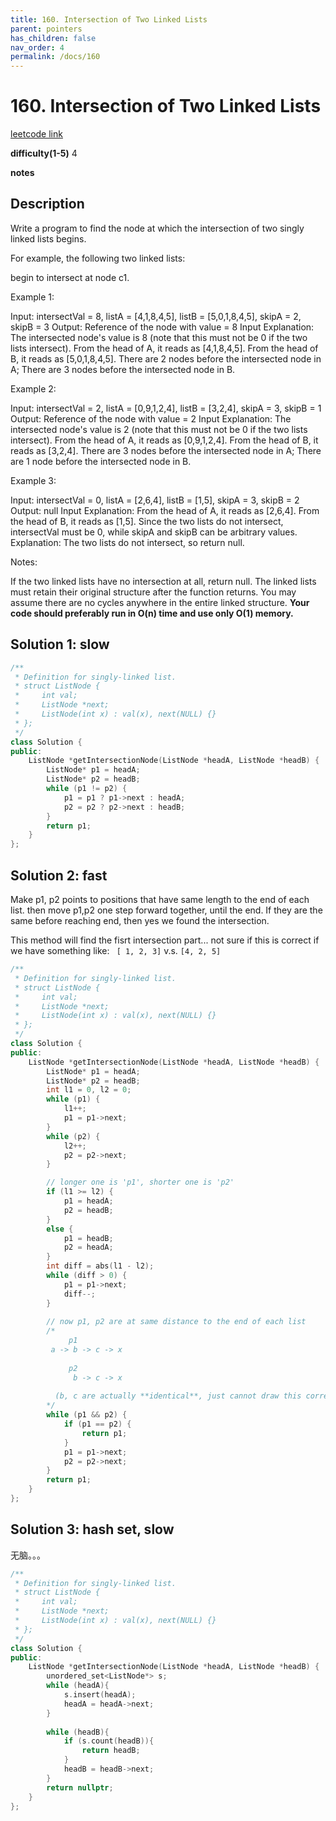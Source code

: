 ```yaml
---
title: 160. Intersection of Two Linked Lists
parent: pointers
has_children: false
nav_order: 4
permalink: /docs/160
---
```

# 160. Intersection of Two Linked Lists
[leetcode link](https://leetcode.com/problems/intersection-of-two-linked-lists/)

**difficulty(1-5)** 
4

**notes**   

## Description
Write a program to find the node at which the intersection of two singly linked lists begins.

For example, the following two linked lists:


begin to intersect at node c1.

 

Example 1:


Input: intersectVal = 8, listA = [4,1,8,4,5], listB = [5,0,1,8,4,5], skipA = 2, skipB = 3
Output: Reference of the node with value = 8
Input Explanation: The intersected node's value is 8 (note that this must not be 0 if the two lists intersect). From the head of A, it reads as [4,1,8,4,5]. From the head of B, it reads as [5,0,1,8,4,5]. There are 2 nodes before the intersected node in A; There are 3 nodes before the intersected node in B.
 

Example 2:


Input: intersectVal = 2, listA = [0,9,1,2,4], listB = [3,2,4], skipA = 3, skipB = 1
Output: Reference of the node with value = 2
Input Explanation: The intersected node's value is 2 (note that this must not be 0 if the two lists intersect). From the head of A, it reads as [0,9,1,2,4]. From the head of B, it reads as [3,2,4]. There are 3 nodes before the intersected node in A; There are 1 node before the intersected node in B.
 

Example 3:


Input: intersectVal = 0, listA = [2,6,4], listB = [1,5], skipA = 3, skipB = 2
Output: null
Input Explanation: From the head of A, it reads as [2,6,4]. From the head of B, it reads as [1,5]. Since the two lists do not intersect, intersectVal must be 0, while skipA and skipB can be arbitrary values.
Explanation: The two lists do not intersect, so return null.
 

Notes:

If the two linked lists have no intersection at all, return null.
The linked lists must retain their original structure after the function returns.
You may assume there are no cycles anywhere in the entire linked structure.
**Your code should preferably run in O(n) time and use only O(1) memory.**

## Solution 1: slow
```c++
/**
 * Definition for singly-linked list.
 * struct ListNode {
 *     int val;
 *     ListNode *next;
 *     ListNode(int x) : val(x), next(NULL) {}
 * };
 */
class Solution {
public:
    ListNode *getIntersectionNode(ListNode *headA, ListNode *headB) {
        ListNode* p1 = headA;
        ListNode* p2 = headB;
        while (p1 != p2) {
            p1 = p1 ? p1->next : headA;
            p2 = p2 ? p2->next : headB;
        }
        return p1;
    }
};
```

## Solution 2: fast

Make p1, p2 points to positions that have same length to the end of each list.
then move p1,p2 one step forward together, until the end. If they are the same
before reaching end, then yes we found the intersection.

This method will find the fisrt intersection part... not sure if this is correct 
if we have something like:
` [ 1, 2, 3]`  v.s. `[4, 2, 5]`

```c++
/**
 * Definition for singly-linked list.
 * struct ListNode {
 *     int val;
 *     ListNode *next;
 *     ListNode(int x) : val(x), next(NULL) {}
 * };
 */
class Solution {
public:
    ListNode *getIntersectionNode(ListNode *headA, ListNode *headB) {
        ListNode* p1 = headA;
        ListNode* p2 = headB;
        int l1 = 0, l2 = 0;
        while (p1) {
            l1++;
            p1 = p1->next;
        }
        while (p2) {
            l2++;
            p2 = p2->next;
        }

        // longer one is 'p1', shorter one is 'p2'
        if (l1 >= l2) {
            p1 = headA;
            p2 = headB;
        }
        else {
            p1 = headB;
            p2 = headA;
        }
        int diff = abs(l1 - l2);
        while (diff > 0) {
            p1 = p1->next;
            diff--;
        }
        
        // now p1, p2 are at same distance to the end of each list
        /*
             p1
         a -> b -> c -> x
             
             p2
              b -> c -> x
              
          (b, c are actually **identical**, just cannot draw this correct here)
        */
        while (p1 && p2) {
            if (p1 == p2) {
                return p1;
            }
            p1 = p1->next;
            p2 = p2->next;
        }
        return p1;
    }
};
```
## Solution 3: hash set, slow
无脑。。。
```c++
/**
 * Definition for singly-linked list.
 * struct ListNode {
 *     int val;
 *     ListNode *next;
 *     ListNode(int x) : val(x), next(NULL) {}
 * };
 */
class Solution {
public:
    ListNode *getIntersectionNode(ListNode *headA, ListNode *headB) {
        unordered_set<ListNode*> s;
        while (headA){
            s.insert(headA);
            headA = headA->next;
        }
        
        while (headB){
            if (s.count(headB)){
                return headB;
            }
            headB = headB->next;
        }
        return nullptr;
    }
};
```

